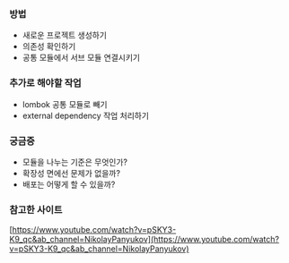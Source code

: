 ### 방법

- 새로운 프로젝트 생성하기
- 의존성 확인하기
- 공통 모듈에서 서브 모듈 연결시키기

### 추가로 해야할 작업

- lombok 공통 모듈로 빼기
- external dependency 작업 처리하기 

### 궁금증

- 모듈을 나누는 기준은 무엇인가? 
- 확장성 면에선 문제가 없을까? 
- 배포는 어떻게 할 수 있을까? 

### 참고한 사이트

[https://www.youtube.com/watch?v=pSKY3-K9_qc&ab_channel=NikolayPanyukov](https://www.youtube.com/watch?v=pSKY3-K9_qc&ab_channel=NikolayPanyukov)
